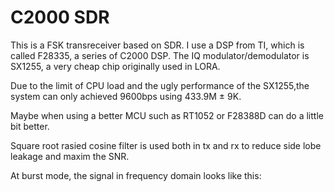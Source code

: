 # C2000 SDR

This is a FSK transreceiver based on SDR.
I use a DSP from TI, which is called F28335, a series of C2000 DSP.
The IQ modulator/demodulator is SX1255, a very cheap chip originally used in LORA.

Due to the limit of CPU load and the ugly performance of the SX1255,the system can only achieved 9600bps using 433.9M ± 9K.

Maybe when using a better MCU such as RT1052 or F28388D can do a little bit better.

Square root rasied cosine filter is used both in tx and rx to reduce side lobe leakage and maxim the SNR.

At burst mode, the signal in frequency domain looks like this: